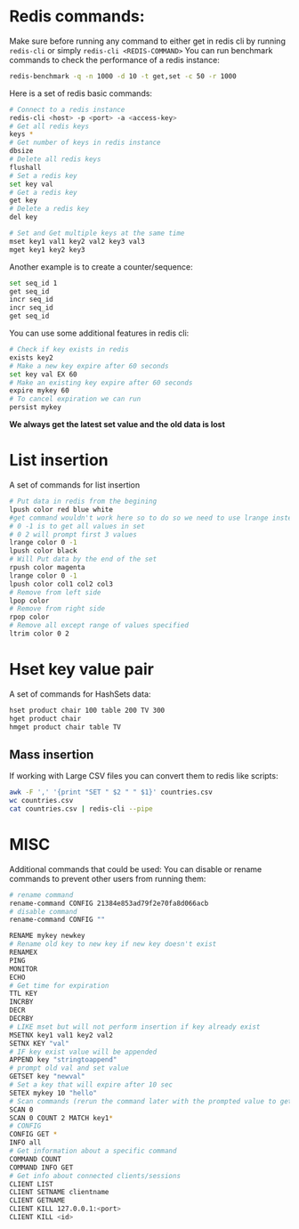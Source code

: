 # Redis commands:
Make sure before running any command to either get in redis cli by running `redis-cli` or simply `redis-cli <REDIS-COMMAND>`
You can run benchmark commands to check the performance of a redis instance:
```sh
redis-benchmark -q -n 1000 -d 10 -t get,set -c 50 -r 1000
```
Here is a set of redis basic commands:
```sh
# Connect to a redis instance
redis-cli <host> -p <port> -a <access-key>
# Get all redis keys
keys *
# Get number of keys in redis instance
dbsize
# Delete all redis keys
flushall
# Set a redis key
set key val
# Get a redis key
get key
# Delete a redis key
del key

# Set and Get multiple keys at the same time
mset key1 val1 key2 val2 key3 val3
mget key1 key2 key3
```
Another example is to create a counter/sequence:
```sh
set seq_id 1
get seq_id
incr seq_id
incr seq_id
get seq_id
```
You can use some additional features in redis cli:
```sh
# Check if key exists in redis
exists key2
# Make a new key expire after 60 seconds
set key val EX 60 
# Make an existing key expire after 60 seconds
expire mykey 60
# To cancel expiration we can run 
persist mykey
```
**We always get the latest set value and the old data is lost**

# List insertion
A set of commands for list insertion
```sh
# Put data in redis from the begining
lpush color red blue white
#get command wouldn't work here so to do so we need to use lrange instead
# 0 -1 is to get all values in set
# 0 2 will prompt first 3 values 
lrange color 0 -1
lpush color black
# Will Put data by the end of the set
rpush color magenta
lrange color 0 -1
lpush color col1 col2 col3
# Remove from left side
lpop color
# Remove from right side
rpop color
# Remove all except range of values specified
ltrim color 0 2
```
# Hset key value pair
A set of commands for HashSets data:
```sh
hset product chair 100 table 200 TV 300
hget product chair
hmget product chair table TV
```
## Mass insertion

If working with Large CSV files you can convert them to redis like scripts:
```sh
awk -F ',' '{print "SET " $2 " " $1}' countries.csv
wc countries.csv
cat countries.csv | redis-cli --pipe
```
# MISC
Additional commands that could be used:
You can disable or rename commands to prevent other users from running them:
```sh
# rename command
rename-command CONFIG 21384e853ad79f2e70fa8d066acb
# disable command
rename-command CONFIG ""
```

```sh
RENAME mykey newkey
# Rename old key to new key if new key doesn't exist
RENAMEX
PING
MONITOR
ECHO 
# Get time for expiration
TTL KEY
INCRBY
DECR
DECRBY
# LIKE mset but will not perform insertion if key already exist
MSETNX key1 val1 key2 val2
SETNX KEY "val"
# IF key exist value will be appended
APPEND key "stringtoappend"
# prompt old val and set value
GETSET key "newval"
# Set a key that will expire after 10 sec
SETEX mykey 10 "hello"
# Scan commands (rerun the command later with the prompted value to get the rest)
SCAN 0 
SCAN 0 COUNT 2 MATCH key1*
# CONFIG 
CONFIG GET *
INFO all
# Get information about a specific command
COMMAND COUNT
COMMAND INFO GET
# Get info about connected clients/sessions
CLIENT LIST
CLIENT SETNAME clientname
CLIENT GETNAME
CLIENT KILL 127.0.0.1:<port>
CLIENT KILL <id>
``` 